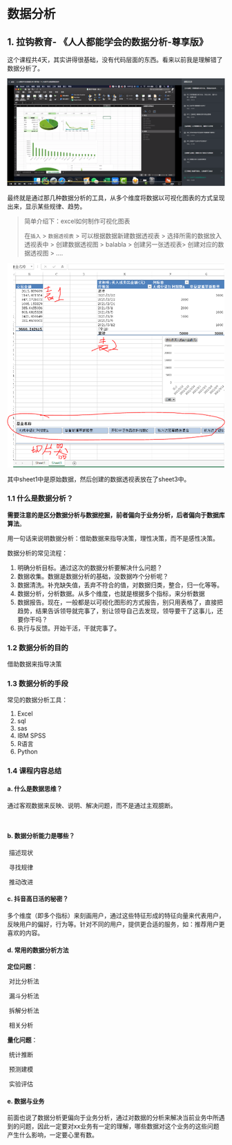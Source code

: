 # 数据分析

## 1. 拉钩教育- 《人人都能学会的数据分析-尊享版》

这个课程共4天，其实讲得很基础，没有代码层面的东西。看来以前我是理解错了数据分析了。

![image-20210323105610710](数据分析.assets/image-20210323105610710.png)

最终就是通过那几种数据分析的工具，从多个维度将数据以可视化图表的方式呈现出来，显示某些规律、趋势。

> 简单介绍下：excel如何制作可视化图表
>
> 在`插入` > `数据透视表` > 可以根据数据新建数据透视表 > 选择所需的数据放入透视表中 > 创建数据透视图 > balabla > 创建另一张透视表> 创建对应的数据透视图 > ....

![image-20210323111835411](数据分析.assets/image-20210323111835411.png)



其中sheet1中是原始数据，然后创建的数据透视表放在了sheet3中。

### 1.1 什么是数据分析？

**需要注意的是区分数据分析与数据挖掘，前者偏向于业务分析，后者偏向于数据库算法**。

用一句话来说明数据分析：借助数据来指导决策，理性决策，而不是感性决策。

数据分析的常见流程：

1. 明确分析目标。通过这次的数据分析要解决什么问题？
2. 数据收集。数据是数据分析的基础，没数据咋个分析呢？
3. 数据清洗。补充缺失值，丢弃不符合的值，对数据归类，整合，归一化等等。
4. 数据分析，分析数据。从多个维度，也就是根据多个指标，来分析数据
5. 数据报告。现在，一般都是以可视化图形的方式报告，别只用表格了，直接把趋势，结果告诉领导就完事了，别让领导自己去发现，领导要干了这事儿，还要你干吗？
6. 执行与反馈。开始干活，干就完事了。



### 1.2 数据分析的目的

借助数据来指导决策

### 1.3 数据分析的手段

常见的数据分析工具：

1. Excel
2. sql
3. sas
4. IBM SPSS
5. R语言
6. Python

### 1.4 课程内容总结

#### a. 什么是数据思维？

通过客观数据来反映、说明、解决问题，而不是通过主观臆断。

​	

#### b. 数据分析能力是哪些？

​	描述现状

​	寻找规律

​	推动改进



#### c. 抖音高日活的秘密？

多个维度（即多个指标）来刻画用户，通过这些特征形成的特征向量来代表用户，反映用户的偏好，行为等。针对不同的用户，提供更合适的服务，如：推荐用户更喜欢的内容。

#### d. 常用的数据分析方法

**定位问题**：

​	对比分析法

​	漏斗分析法

​	拆解分析法

​	相关分析

**量化问题**：

​	统计推断

​	预测建模

​	实验评估

#### e. 数据与业务

前面也说了数据分析更偏向于业务分析，通过对数据的分析来解决当前业务中所遇到的问题，因此一定要对xx业务有一定的理解，哪些数据对这个业务的这些问题产生什么影响，一定要心里有数。



